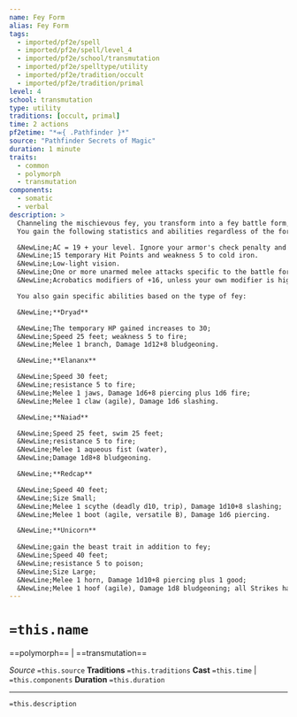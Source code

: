 ```yaml
---
name: Fey Form
alias: Fey Form
tags:
  - imported/pf2e/spell
  - imported/pf2e/spell/level_4
  - imported/pf2e/school/transmutation
  - imported/pf2e/spelltype/utility
  - imported/pf2e/tradition/occult
  - imported/pf2e/tradition/primal
level: 4
school: transmutation
type: utility
traditions: [occult, primal]
time: 2 actions
pf2etime: "*⬺{ .Pathfinder }*"
source: "Pathfinder Secrets of Magic"
duration: 1 minute
traits:
  - common
  - polymorph
  - transmutation
components:
  - somatic
  - verbal
description: >
  Channeling the mischievous fey, you transform into a fey battle form, which is Medium unless stated otherwise. When you cast this spell, choose dryad, elananx, naiad, redcap, or unicorn. If you choose unicorn, the battle form is Large and you must have space to expand or the spell is lost. While in this form, you gain the fey trait. Unless you choose elananx or unicorn, you have hands in this battle form and can use manipulate actions. You can Dismiss the spell.
  You gain the following statistics and abilities regardless of the form that you choose:

  &NewLine;AC = 19 + your level. Ignore your armor's check penalty and Speed reduction.
  &NewLine;15 temporary Hit Points and weakness 5 to cold iron.
  &NewLine;Low-light vision.
  &NewLine;One or more unarmed melee attacks specific to the battle form you choose, which are the only attacks you can use. You're trained with them. Your attack modifier is +16, and you use the listed damage. These attacks are Dexterity based. If your attack modifier is higher for the given unarmed attack or weapon, you can use it instead.
  &NewLine;Acrobatics modifiers of +16, unless your own modifier is higher.

  You also gain specific abilities based on the type of fey:

  &NewLine;**Dryad**

  &NewLine;The temporary HP gained increases to 30;
  &NewLine;Speed 25 feet; weakness 5 to fire;
  &NewLine;Melee 1 branch, Damage 1d12+8 bludgeoning.

  &NewLine;**Elananx**

  &NewLine;Speed 30 feet;
  &NewLine;resistance 5 to fire;
  &NewLine;Melee 1 jaws, Damage 1d6+8 piercing plus 1d6 fire;
  &NewLine;Melee 1 claw (agile), Damage 1d6 slashing.

  &NewLine;**Naiad**

  &NewLine;Speed 25 feet, swim 25 feet;
  &NewLine;resistance 5 to fire;
  &NewLine;Melee 1 aqueous fist (water),
  &NewLine;Damage 1d8+8 bludgeoning.

  &NewLine;**Redcap**

  &NewLine;Speed 40 feet;
  &NewLine;Size Small;
  &NewLine;Melee 1 scythe (deadly d10, trip), Damage 1d10+8 slashing;
  &NewLine;Melee 1 boot (agile, versatile B), Damage 1d6 piercing.

  &NewLine;**Unicorn**
  
  &NewLine;gain the beast trait in addition to fey;
  &NewLine;Speed 40 feet;
  &NewLine;resistance 5 to poison;
  &NewLine;Size Large;
  &NewLine;Melee 1 horn, Damage 1d10+8 piercing plus 1 good;
  &NewLine;Melee 1 hoof (agile), Damage 1d8 bludgeoning; all Strikes have the effects of a Ghost Touch property rune.
---
```

# `=this.name`
==polymorph== | ==transmutation==

*Source* `=this.source`
**Traditions** `=this.traditions`
**Cast** `=this.time` | `=this.components`
**Duration** `=this.duration`

***
`=this.description`